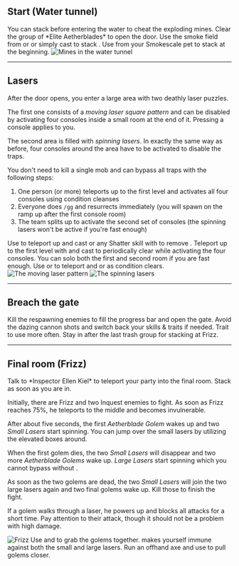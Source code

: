 ## Start (Water tunnel) <Item id="50082" text="false"/>
<Grid>
<Column>
You can stack <Effect name="stealth"/> before entering the water to cheat the exploding mines.    
Clear the group of *Elite Aetherblades* to open the door.

<Tips>
    <Tip specialization="thief">Use the smoke field from <Skill id="13113"/> or <Skill id="14184"/> or simply cast <Skill id="13117"/> to stack <Effect name="stealth"/>.</Tip>
    <Tip specialization="ranger">Use <Skill id="31568"/> from your Smokescale pet to stack <Effect name="stealth"/> at the beginning.</Tip>
</Tips>
</Column>

<Column width="5" compact>
<Image src="fractals/aetherblade/images/start.jpg" title="Mines in the water tunnel" compact/>
</Column>
</Grid>

---

## Lasers <Item id="50082" text="false"/>
<Grid>
<Column>
After the door opens, you enter a large area with two deathly laser puzzles.

The first one consists of a *moving laser square pattern* and can be disabled by activating four consoles inside a small room at the end of it. Pressing a console applies <Condition name="immobile"/> to you.

The second area is filled with *spinning lasers*. In exactly the same way as before, four consoles around the area have to be activated to disable the traps.

You don't need to kill a single mob and can bypass all traps with the following steps:

1. One person (or more) teleports up to the first level and activates all four consoles using condition cleanses
2. Everyone does `/gg` and resurrects immediately (you will spawn on the ramp up after the first console room)
3. The team splits up to activate the second set of consoles (the spinning lasers won't be active if you're fast enough)

<Tips>
    <Tip specialization="mesmer">Use <Skill id="29578"/> to teleport up and cast <Skill id="30305"/> or any Shatter skill with <Trait id="740"/> to remove <Condition name="immobile"/>.</Tip>
    <Tip specialization="elementalist">Teleport up to the first level with <Skill id="5536"/> and cast <Skill id="5507"/> to periodically clear <Condition name="immobile"/> while activating the four consoles.</Tip>
    <Tip specialization="daredevil">You can solo both the first and second room if you are fast enough. Use <Skill id="13002"/> or <Skill id="13025"/> to teleport and <Trait id="1964"/> or <Skill id="13062"/> as condition clears.</Tip>
</Tips>
</Column>

<Column width="6" compact>
<Image src="fractals/aetherblade/images/moving_lasers.jpg" title="The moving laser pattern"/>
<Image src="fractals/aetherblade/images/spinning_lasers.jpg" title="The spinning lasers"/>
</Column>
</Grid>


---

## Breach the gate <Item id="50082" text="false"/>
<Grid>
<Column>
Kill the respawning enemies to fill the progress bar and open the gate. Avoid the dazing cannon shots and switch back your skills & traits if needed.
</Column>

<Column>
<Tips>
    <Tip specialization="mesmer">Trait <Trait id="751"/> to use <Skill id="10363"/> more often.</Tip>
    <Tip specialization="elementalist">Stay in <Skill id="5492"/> after the last trash group for <Boon name="might"/> stacking at Frizz.</Tip>
</Tips>
</Column>
</Grid>

--- 

## <Boss red/> Final room (Frizz) <Item id="8887" text="false"/><Item id="24672" text="false"/>
<Grid>
<Column>
Talk to *Inspector Ellen Kiel* to teleport your party into the final room. Stack <Boon name="might"/> as soon as you are in.

Initially, there are Frizz and two Inquest enemies to fight. As soon as Frizz reaches 75%, he teleports to the middle and becomes invulnerable.

After about five seconds, the first *Aetherblade Golem* wakes up and two *Small Lasers* start spinning. You can jump over the small lasers by utilizing the elevated boxes around.

When the first golem dies, the two *Small Lasers* will disappear and two more *Aetherblade Golems* wake up. *Large Lasers* start spinning which you cannot bypass without <Effect name="invulnerability"/>.

As soon as the two golems are dead, the two *Small Lasers* will join the two large lasers again and two final golems wake up. Kill those to finish the fight.

If a golem walks through a laser, he powers up and blocks all attacks for a short time. Pay attention to their <Control name="pull"/> attack, though it should not be a problem with high damage.
</Column>

<Column compact>
<Image src="fractals/aetherblade/images/frizz.jpg" title="Frizz"/>

<Tips>
    <Tip specialization="mesmer">Use <Skill id="10363"/> and <Skill id="30359"/> to grab the golems together. <Skill id="10192"/> makes yourself immune against both the small and large lasers.</Tip>
    <Tip specialization="ranger">Run an offhand axe and use <Skill id="12638"/> to pull golems closer.</Tip>
</Tips>
</Column>
</Grid>
